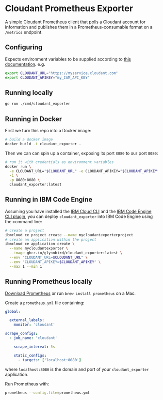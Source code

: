 # Cloudant Prometheus Exporter

A simple Cloudant Prometheus client that polls a Cloudant account for information
and publishes them in a Prometheus-consumable format on a `/metrics` endpoint.

## Configuring

Expects environment variables to be supplied according to [this documentation](https://cloud.ibm.com/apidocs/cloudant?code=go#authentication-with-external-configuration). e.g.

```sh
export CLOUDANT_URL="https://myservice.cloudant.com"
export CLOUDANT_APIKEY="my_IAM_API_KEY"
```

## Running locally

```sh
go run ./cmd/cloudant_exporter
```

## Running in Docker

First we turn this repo into a Docker image:
```sh
# build a docker image
docker build -t cloudant_exporter .
```

Then we can can spin up a container, exposing its port `8080` to our port `8080`:

```sh
# run it with credentials as environment variables
docker run \
  -e CLOUDANT_URL="$CLOUDANT_URL" -e CLOUDANT_APIKEY="$CLOUDANT_APIKEY" \
  -i \
  -p 8080:8080 \
  cloudant_exporter:latest
```

## Running in IBM Code Engine

Assuming you have installed the [IBM Cloud CLI](https://cloud.ibm.com/docs/cli?topic=cli-install-ibmcloud-cli) and the [IBM Code Engine CLI plugin](https://cloud.ibm.com/docs/codeengine?topic=codeengine-cli), you can deploy `cloudant_exporter` into IBM Code Engine using the command line:

```sh
# create a project
ibmcloud ce project create --name mycloudantexporterproject
# create an application within the project
ibmcloud ce application create \
  --name mycloudantexporter \
  --image ghcr.io/glynnbird/cloudant_exporter:latest \
  --env "CLOUDANT_URL=$CLOUDANT_URL" \
  --env "CLOUDANT_APIKEY=$CLOUDANT_APIKEY" \
  --max 1 --min 1
```

## Running Prometheus locally

[Download Prometheus](https://prometheus.io/docs/prometheus/latest/getting_started/#downloading-and-running-prometheus) or run `brew install prometheus` on a Mac.

Create a `prometheus.yml` file containing:

```yaml
global:

  external_labels:
    monitor: 'cloudant'

scrape_configs:
  - job_name: 'cloudant'

    scrape_interval: 5s

    static_configs:
      - targets: ['localhost:8080']
```

where `localhost:8080` is the domain and port of your `cloudant_exporter` application.

Run Prometheus with:

```sh
prometheus --config.file=prometheus.yml
```
